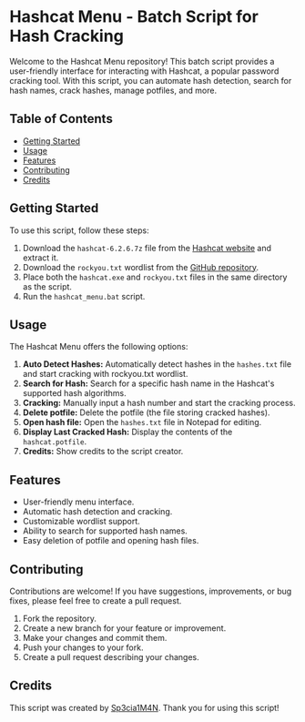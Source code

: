 
# Hashcat Menu - Batch Script for Hash Cracking

Welcome to the Hashcat Menu repository! This batch script provides a user-friendly interface for interacting with Hashcat, a popular password cracking tool. With this script, you can automate hash detection, search for hash names, crack hashes, manage potfiles, and more.

## Table of Contents

- [Getting Started](#getting-started)
- [Usage](#usage)
- [Features](#features)
- [Contributing](#contributing)
- [Credits](#credits)

## Getting Started

To use this script, follow these steps:

1. Download the `hashcat-6.2.6.7z` file from the [Hashcat website](https://hashcat.net/files/hashcat-6.2.6.7z) and extract it.
2. Download the `rockyou.txt` wordlist from the [GitHub repository](https://github.com/brannondorsey/naive-hashcat/releases/download/data/rockyou.txt).
3. Place both the `hashcat.exe` and `rockyou.txt` files in the same directory as the script.
4. Run the `hashcat_menu.bat` script.

## Usage



The Hashcat Menu offers the following options:

1. **Auto Detect Hashes:** Automatically detect hashes in the `hashes.txt` file and start cracking with rockyou.txt wordlist.
2. **Search for Hash:** Search for a specific hash name in the Hashcat's supported hash algorithms.
3. **Cracking:** Manually input a hash number and start the cracking process.
4. **Delete potfile:** Delete the potfile (the file storing cracked hashes).
5. **Open hash file:** Open the `hashes.txt` file in Notepad for editing.
6. **Display Last Cracked Hash:** Display the contents of the `hashcat.potfile`.
7. **Credits:** Show credits to the script creator.

## Features

- User-friendly menu interface.
- Automatic hash detection and cracking.
- Customizable wordlist support.
- Ability to search for supported hash names.
- Easy deletion of potfile and opening hash files.

## Contributing

Contributions are welcome! If you have suggestions, improvements, or bug fixes, please feel free to create a pull request.

1. Fork the repository.
2. Create a new branch for your feature or improvement.
3. Make your changes and commit them.
4. Push your changes to your fork.
5. Create a pull request describing your changes.

## Credits

This script was created by [Sp3cia1M4N](https://twitter.com/Sp3cia1M4N). Thank you for using this script!
